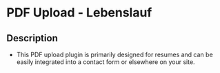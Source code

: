 #  PDF Upload - Lebenslauf

## Description

- This PDF upload plugin is primarily designed for resumes and can be easily integrated into a contact form or elsewhere on your site.
